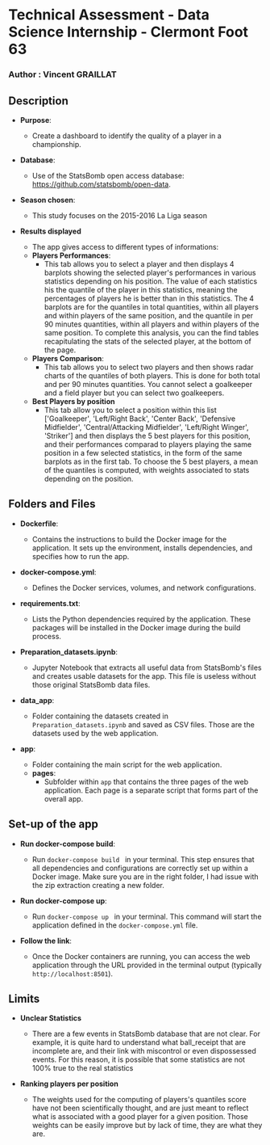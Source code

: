 # Technical Assessment - Data Science Internship - Clermont Foot 63
### Author : Vincent GRAILLAT

## Description

- **Purpose**:
    - Create a dashboard to identify the quality of a player in a championship. 

- **Database**:
    - Use of the StatsBomb open access database: https://github.com/statsbomb/open-data.

- **Season chosen**:
    - This study focuses on the 2015-2016 La Liga season

- **Results displayed**
    - The app gives access to different types of informations:
    - **Players Performances**:
        - This tab allows you to select a player and then displays 4 barplots showing the selected player's performances in various statistics depending on his position. The value of each statistics his the quantile of the player in this statistics, meaning the percentages of players he is better than in this statistics. The 4 barplots are for the quantiles in total quantities, within all players and within players of the same position, and the quantile in per 90 minutes quantities, within all players and within players of the same position. To complete this analysis, you can the find tables recapitulating the stats of the selected player, at the bottom of the page. 
    - **Players Comparison**:
        - This tab allows you to select two players and then shows radar charts of the quantiles of both players. This is done for both total and per 90 minutes quantities. You cannot select a goalkeeper and a field player but you can select two goalkeepers.
    - **Best Players by position**
        - This tab allow you to select a position within this list ['Goalkeeper', 'Left/Right Back', 'Center Back', 'Defensive Midfielder', 'Central/Attacking Midfielder', 'Left/Right Winger', 'Striker'] and then displays the 5 best players for this position, and their performances comparad to players playing the same position in a few selected statistics, in the form of the same barplots as in the first tab. To choose the 5 best players, a mean of the quantiles is computed, with weights associated to stats depending on the position.

## Folders and Files

- **Dockerfile**:
  - Contains the instructions to build the Docker image for the application. It sets up the environment, installs dependencies, and specifies how to run the app.

- **docker-compose.yml**:
  - Defines the Docker services, volumes, and network configurations.

- **requirements.txt**:
  - Lists the Python dependencies required by the application. These packages will be installed in the Docker image during the build process.

- **Preparation_datasets.ipynb**:
  - Jupyter Notebook that extracts all useful data from StatsBomb's files and creates usable datasets for the app. This file is useless without those original StatsBomb data files.

- **data_app**:
  - Folder containing the datasets created in `Preparation_datasets.ipynb` and saved as CSV files. Those are the datasets used by the web application.

- **app**:
  - Folder containing the main script for the web application.
  - **pages**:
    - Subfolder within `app` that contains the three pages of the web application. Each page is a separate script that forms part of the overall app.

## Set-up of the app
- **Run docker-compose build**:
    - Run  ```docker-compose build ``` in your terminal. This step ensures that all dependencies and configurations are correctly set up within a Docker image. Make sure you are in the right folder, I had issue with the zip extraction creating a new folder.

- **Run docker-compose up**:
    - Run  ```docker-compose up ``` in your terminal. This command will start the application defined in the `docker-compose.yml` file.

- **Follow the link**:
    - Once the Docker containers are running, you can access the web application through the URL provided in the terminal output (typically `http://localhost:8501`).

## Limits
- **Unclear Statistics**
    - There are a few events in StatsBomb database that are not clear. For example, it is quite hard to understand what ball_receipt that are incomplete are, and their link with miscontrol or even dispossessed events. For this reason, it is possible that some statistics are not 100% true to the real statistics

- **Ranking players per position**
    - The weights used for the computing of players's quantiles score have not been scientifically thought, and are just meant to reflect what is associated with a good player for a given position. Those weights can be easily improve but by lack of time, they are what they are. 
